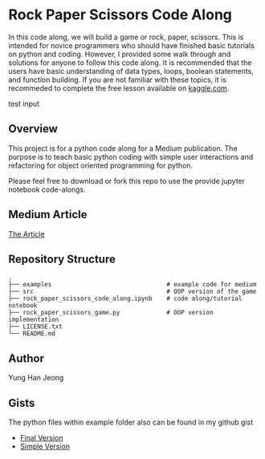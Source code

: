 # Rock Paper Scissors Code Along
In this code along, we will build a game or rock, paper, scissors. This is intended for novice programmers who should have finished basic tutorials on python and coding. However, I provided some walk through and solutions for anyone to follow this code along. It is recommended that the users have basic understanding of data types, loops, boolean statements, and function building. If you are not familiar with these topics, it is recommeded to complete the free lesson available on [kaggle.com](https://www.kaggle.com/learn/python).

test input

## Overview
This project is for a python code along for a Medium publication. The purpose is to teach basic python coding with simple user interactions and refactoring for object oriented programming for python.

Please feel free to download or fork this repo to use the provide jupyter notebook code-alongs. 

## Medium Article
[The Article]()

## Repository Structure
    .
    ├── examples                                # example code for medium
    ├── src                                     # OOP version of the game
    ├── rock_paper_scissors_code_along.ipynb    # code along/tutorial notebook
    ├── rock_paper_scissors_game.py             # OOP version implementation
    ├── LICENSE.txt                             
    └── README.md

## Author
Yung Han Jeong

## Gists

The python files within example folder also can be found in my github gist
- [Final Version](https://gist.github.com/yunghanjeong/88664cf3196dfa19df84013a806df8e6)
- [Simple Version](https://gist.github.com/yunghanjeong/06500e08609a54ec585089d7e8fb5e54)